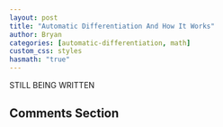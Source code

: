```yaml
---
layout: post
title: "Automatic Differentiation And How It Works"
author: Bryan
categories: [automatic-differentiation, math]
custom_css: styles
hasmath: "true"
---
```

STILL BEING WRITTEN

## Comments Section